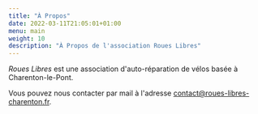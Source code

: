 ```yaml
---
title: "À Propos"
date: 2022-03-11T21:05:01+01:00
menu: main
weight: 10
description: "À Propos de l'association Roues Libres"
---
```


*Roues Libres* est une association d'auto-réparation de vélos basée à Charenton-le-Pont.

Vous pouvez nous contacter par mail à l'adresse [contact@roues-libres-charenton.fr](mailto:contact@roues-libres-charenton.fr).
